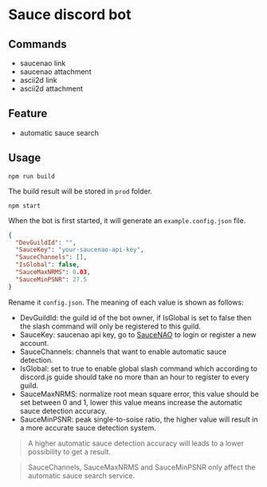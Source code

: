 # Sauce discord bot

## Commands
* saucenao link
* saucenao attachment
* ascii2d link
* ascii2d attachment

## Feature
* automatic sauce search

## Usage
```
npm run build
```
The build result will be stored in `prod` folder.
```
npm start
```
When the bot is first started, it will generate an `example.config.json` file.
```json
{
  "DevGuildId": "",
  "SauceKey": "your-saucenao-api-key",
  "SauceChannels": [],
  "IsGlobal": false,
  "SauceMaxNRMS": 0.03,
  "SauceMinPSNR": 27.5
}
```
Rename it `config.json`.
The meaning of each value is shown as follows:
* DevGuildId: the guild id of the bot owner, if IsGlobal is set to false then the slash command will only be registered to this guild.
* SauceKey: saucenao api key, go to [SauceNAO](https://saucenao.com/user.php) to login or register a new account.
* SauceChannels: channels that want to enable automatic sauce detection.
* IsGlobal: set to true to enable global slash command which according to discord.js guide should take no more than an hour to register to every guild.
* SauceMaxNRMS: normalize root mean square error, this value should be set between 0 and 1, lower this value means increase the automatic sauce detection accuracy.
* SauceMinPSNR: peak single-to-soise ratio, the higher value will result in a more accurate sauce detection system.
> A higher automatic sauce detection accuracy will leads to a lower possibility to get a result.

> SauceChannels, SauceMaxNRMS and SauceMinPSNR only affect the automatic sauce search service.
